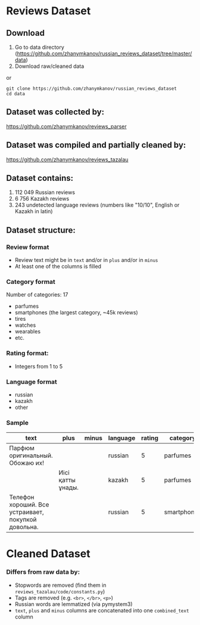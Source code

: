# Reviews Dataset


## Download
1. Go to data directory (https://github.com/zhanymkanov/russian_reviews_dataset/tree/master/data)
2. Download raw/cleaned data

or

```
git clone https://github.com/zhanymkanov/russian_reviews_dataset
cd data
```

## Dataset was collected by: 
https://github.com/zhanymkanov/reviews_parser

## Dataset was compiled and partially cleaned by:
https://github.com/zhanymkanov/reviews_tazalau

## Dataset contains:
1. 112 049 Russian reviews
2. 6 756 Kazakh reviews
3. 243 undetected language reviews (numbers like "10/10", English or Kazakh in latin)

## Dataset structure:
### Review format
- Review text might be in `text` and/or in `plus` and/or in `minus`
- At least one of the columns is filled
### Category format
Number of categories: 17
- parfumes
- smartphones (the largest category, ~45k reviews)
- tires
- watches
- wearables
- etc.
### Rating format:
- Integers from 1 to 5
### Language format
- russian
- kazakh
- other
### Sample
| text  | plus | minus  | language | rating  | category |
| ------------- | ------------- | ------------- | ------------- | ------------- | ------------- |
| Парфюм оригинальный. Обожаю их! |  |  | russian  | 5  | parfumes  |
|  | Иісі қатты ұнады. |  | kazakh  | 5  | parfumes  |
| Телефон хороший. Все устраивает, покупкой довольна. |  |  | russian  | 5  | smartphones  |

# Cleaned Dataset 
### Differs from raw data by:
- Stopwords are removed (find them in `reviews_tazalau/code/constants.py`)
- Tags are removed (e.g. `<br>`, `</br>`, `<p>`)
- Russian words are lemmatized (via pymystem3)
- `text`, `plus` and `minus` columns are concatenated into one `combined_text` column
